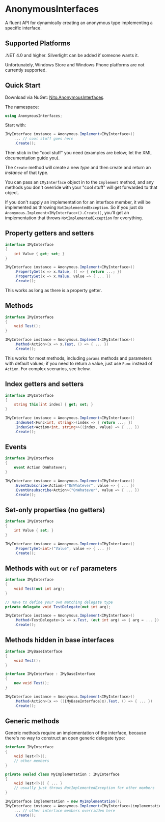 # AnonymousInterfaces

A fluent API for dynamically creating an anonymous type implementing a specific interface.

## Supported Platforms

.NET 4.0 and higher. Silverlight can be added if someone wants it.

Unfortunately, Windows Store and Windows Phone platforms are not currently supported.

## Quick Start

Download via NuGet: [Nito.AnonymousInterfaces](http://nuget.org/List/Packages/Nito.AnonymousInterfaces).

The namespace:

````C#
using AnonymousInterfaces;
````

Start with:

````C#
IMyInterface instance = Anonymous.Implement<IMyInterface>()
    ... // cool stuff goes here
    .Create();
````

Then stick in the "cool stuff" you need (examples are below; let the XML documentation guide you).

The `Create` method will create a new _type_ and then create and return an _instance_ of that type.

You can pass an `IMyInterface` object in to the `Implement` method, and any methods you don't override with your "cool stuff" will get forwarded to that object.

If you don't supply an implementation for an interface member, it will be implemented as throwing `NotImplementedException`. So if you just do `Anonymous.Implement<IMyInterface>().Create()`, you'll get an implementation that throws `NotImplementedException` for everything.

## Property getters and setters

````C#
interface IMyInterface
{
    int Value { get; set; }
}

IMyInterface instance = Anonymous.Implement<IMyInterface>()
    .PropertyGet(x => x.Value, () => { return ...; })
    .PropertySet(x => x.Value, value => { ... })
    .Create();
````

This works as long as there is a property getter.

## Methods

````C#
interface IMyInterface
{
    void Test();
}

IMyInterface instance = Anonymous.Implement<IMyInterface>()
    .Method<Action>(x => x.Test, () => { ... })
    .Create();
````

This works for most methods, including `params` methods and parameters with default values; if you need to return a value, just use `Func` instead of `Action`. For complex scenarios, see below.

## Index getters and setters

````C#
interface IMyInterface
{
    string this[int index] { get; set; }
}

IMyInterface instance = Anonymous.Implement<IMyInterface>()
    .IndexGet<Func<int, string>>(index => { return ...; })
    .IndexSet<Action<int, string>>((index, value) => { ... })
    .Create();
````

## Events

````C#
interface IMyInterface
{
    event Action OnWhatever;
}

IMyInterface instance = Anonymous.Implement<IMyInterface>()
    .EventSubscribe<Action>("OnWhatever", value => { ... })
    .EventUnsubscribe<Action>("OnWhatever", value => { ... })
    .Create();
````

## Set-only properties (no getters)

````C#
interface IMyInterface
{
    int Value { set; }
}

IMyInterface instance = Anonymous.Implement<IMyInterface>()
    .PropertySet<int>("Value", value => { ... })
    .Create();
````

## Methods with `out` or `ref` parameters

````C#
interface IMyInterface
{
    void Test(out int arg);
}

// Have to define your own matching delegate type
private delegate void TestDelegate(out int arg);

IMyInterface instance = Anonymous.Implement<IMyInterface>()
    .Method<TestDelegate>(x => x.Test, (out int arg) => { arg = ... })
    .Create();
````

## Methods hidden in base interfaces

````C#
interface IMyBaseInterface
{
    void Test();
}

interface IMyInterface : IMyBaseInterface
{
    new void Test();
}

IMyInterface instance = Anonymous.Implement<IMyInterface>()
    .Method<Action>(x => ((IMyBaseInterface)x).Test, () => { ... })
    .Create();
````

## Generic methods

Generic methods require an implementation of the interface, because there's no way to construct an open generic delegate type:

````C#
interface IMyInterface
{
    void Test<T>();
    // other members
}

private sealed class MyImplementation : IMyInterface
{
    void Test<T>() { ... }
    // usually just throws NotImplementedException for other members
}

IMyInterface implementation = new MyImplementation();
IMyInterface instance = Anonymous.Implement<IMyInterface>(implementation)
    ... // other interface members overridden here
    .Create();
````
